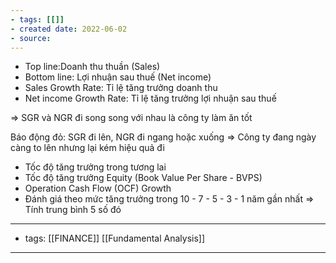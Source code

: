 ```yaml
---
- tags: [[]]
- created date: 2022-06-02
- source: 
---
```


-   Top line:Doanh thu thuần (Sales)
-   Bottom line: Lợi nhuận sau thuế (Net income)
-   Sales Growth Rate: Tỉ lệ tăng trưởng doanh thu
-   Net income Growth Rate: Tỉ lệ tăng trưởng lợi nhuận sau thuế

⇒ SGR và NGR đi song song với nhau là công ty làm ăn tốt

Báo động đỏ: SGR đi lên, NGR đi ngang hoặc xuống ⇒ Công ty đang ngày càng to lên nhưng lại kém hiệu quả đi

-   Tốc độ tăng trưởng trong tương lai
-   Tốc độ tăng trưởng Equity (Book Value Per Share - BVPS)
-   Operation Cash Flow (OCF) Growth
-   Đánh giá theo mức tăng trưởng trong 10 - 7 - 5 - 3 - 1 năm gần nhất ⇒ Tính trung bình 5 số đó

---
- tags: [[FINANCE]] [[Fundamental Analysis]]
---